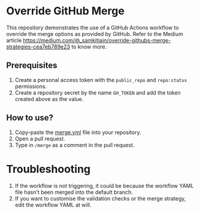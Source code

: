 # Override GitHub Merge

This repository demonstrates the use of a GitHub Actions workflow to override the merge options as provided by GitHub. Refer to the Medium article https://medium.com/@_samkitjain/override-githubs-merge-strategies-cea7eb789e23 to know more.

## Prerequisites

1. Create a personal access token with the `public_repo` and `repo:status` permissions.
2. Create a repository secret by the name `GH_TOKEN` and add the token created above as the value.

## How to use?

1. Copy-paste the [merge.yml](.github/workflows/merge.yml) file into your repository.
2. Open a pull request.
3. Type in `/merge` as a comment in the pull request.

# Troubleshooting

1. If the workflow is not triggering, it could be because the workflow YAML file hasn't been merged into the default branch.
2. If you want to customise the validation checks or the merge strategy, edit the workflow YAML at will.
